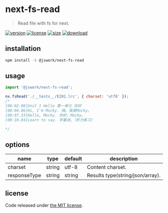 # next-fs-read
> Read file with fs for next.

[![version][version-image]][version-url]
[![license][license-image]][license-url]
[![size][size-image]][size-url]
[![download][download-image]][download-url]

## installation
```bash
npm install -S @jswork/next-fs-read
```

## usage
```js
import '@jswork/next-fs-read';

nx.fsRead('./__tests__/E201.lrc', { charset: 'utf8' });
/*
[00:02.00]Unit 1 Hello 第一单元 你好
[00:04.06]Hi, I'm Mocky. 嗨，我是Mocky。
[00:07.33]Hello, Mocky. 你好，Mocky。
[00:10.84]Learn to say. 学着说。（听力练习）

*/
```

## options
| name         | type   | default | description                         |
| ------------ | ------ | ------- | ----------------------------------- |
| charset      | string | utf-8   | Content charset.                    |
| responseType | string | string  | Results type(string/json/array). |

## license
Code released under [the MIT license](https://github.com/afeiship/next-fs-read/blob/master/LICENSE.txt).

[version-image]: https://img.shields.io/npm/v/@jswork/next-fs-read
[version-url]: https://npmjs.org/package/@jswork/next-fs-read

[license-image]: https://img.shields.io/npm/l/@jswork/next-fs-read
[license-url]: https://github.com/afeiship/next-fs-read/blob/master/LICENSE.txt

[size-image]: https://img.shields.io/bundlephobia/minzip/@jswork/next-fs-read
[size-url]: https://github.com/afeiship/next-fs-read/blob/master/dist/next-fs-read.min.js

[download-image]: https://img.shields.io/npm/dm/@jswork/next-fs-read
[download-url]: https://www.npmjs.com/package/@jswork/next-fs-read
